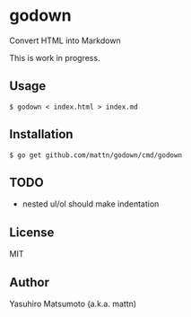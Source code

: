 # godown

Convert HTML into Markdown

This is work in progress.

## Usage

```
$ godown < index.html > index.md
```

## Installation

```
$ go get github.com/mattn/godown/cmd/godown
```

## TODO

* nested ul/ol should make indentation

## License

MIT

## Author

Yasuhiro Matsumoto (a.k.a. mattn)
